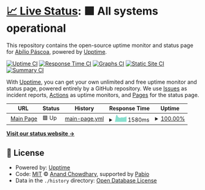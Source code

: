 # [📈 Live Status](https://status.nerexbcd.dev): <!--live status--> **🟩 All systems operational**

This repository contains the open-source uptime monitor and status page for [Abílio Páscoa](https://status.nerexbcd.dev), powered by [Upptime](https://github.com/upptime/upptime).

[![Uptime CI](https://github.com/Nerexbcd/upptime/workflows/Uptime%20CI/badge.svg)](https://github.com/Nerexbcd/upptime/actions?query=workflow%3A%22Uptime+CI%22)
[![Response Time CI](https://github.com/Nerexbcd/upptime/workflows/Response%20Time%20CI/badge.svg)](https://github.com/Nerexbcd/upptime/actions?query=workflow%3A%22Response+Time+CI%22)
[![Graphs CI](https://github.com/Nerexbcd/upptime/workflows/Graphs%20CI/badge.svg)](https://github.com/Nerexbcd/upptime/actions?query=workflow%3A%22Graphs+CI%22)
[![Static Site CI](https://github.com/Nerexbcd/upptime/workflows/Static%20Site%20CI/badge.svg)](https://github.com/Nerexbcd/upptime/actions?query=workflow%3A%22Static+Site+CI%22)
[![Summary CI](https://github.com/Nerexbcd/upptime/workflows/Summary%20CI/badge.svg)](https://github.com/Nerexbcd/upptime/actions?query=workflow%3A%22Summary+CI%22)

With [Upptime](https://upptime.js.org), you can get your own unlimited and free uptime monitor and status page, powered entirely by a GitHub repository. We use [Issues](https://github.com/Nerexbcd/upptime/issues) as incident reports, [Actions](https://github.com/Nerexbcd/upptime/actions) as uptime monitors, and [Pages](https://status.nerexbcd.dev) for the status page.

<!--start: status pages-->
<!-- This summary is generated by Upptime (https://github.com/upptime/upptime) -->
<!-- Do not edit this manually, your changes will be overwritten -->
<!-- prettier-ignore -->
| URL | Status | History | Response Time | Uptime |
| --- | ------ | ------- | ------------- | ------ |
| <img alt="" src="https://icons.duckduckgo.com/ip3/nerexbcd.dev.ico" height="13"> [Main Page](https://nerexbcd.dev) | 🟩 Up | [main-page.yml](https://github.com/Nerexbcd/upptime/commits/HEAD/history/main-page.yml) | <details><summary><img alt="Response time graph" src="./graphs/main-page/response-time-week.png" height="20"> 1580ms</summary><br><a href="https://status.nerexbcd.dev/history/main-page"><img alt="Response time 1562" src="https://img.shields.io/endpoint?url=https%3A%2F%2Fraw.githubusercontent.com%2FNerexbcd%2Fupptime%2FHEAD%2Fapi%2Fmain-page%2Fresponse-time.json"></a><br><a href="https://status.nerexbcd.dev/history/main-page"><img alt="24-hour response time 1696" src="https://img.shields.io/endpoint?url=https%3A%2F%2Fraw.githubusercontent.com%2FNerexbcd%2Fupptime%2FHEAD%2Fapi%2Fmain-page%2Fresponse-time-day.json"></a><br><a href="https://status.nerexbcd.dev/history/main-page"><img alt="7-day response time 1580" src="https://img.shields.io/endpoint?url=https%3A%2F%2Fraw.githubusercontent.com%2FNerexbcd%2Fupptime%2FHEAD%2Fapi%2Fmain-page%2Fresponse-time-week.json"></a><br><a href="https://status.nerexbcd.dev/history/main-page"><img alt="30-day response time 1562" src="https://img.shields.io/endpoint?url=https%3A%2F%2Fraw.githubusercontent.com%2FNerexbcd%2Fupptime%2FHEAD%2Fapi%2Fmain-page%2Fresponse-time-month.json"></a><br><a href="https://status.nerexbcd.dev/history/main-page"><img alt="1-year response time 1562" src="https://img.shields.io/endpoint?url=https%3A%2F%2Fraw.githubusercontent.com%2FNerexbcd%2Fupptime%2FHEAD%2Fapi%2Fmain-page%2Fresponse-time-year.json"></a></details> | <details><summary><a href="https://status.nerexbcd.dev/history/main-page">100.00%</a></summary><a href="https://status.nerexbcd.dev/history/main-page"><img alt="All-time uptime 100.00%" src="https://img.shields.io/endpoint?url=https%3A%2F%2Fraw.githubusercontent.com%2FNerexbcd%2Fupptime%2FHEAD%2Fapi%2Fmain-page%2Fuptime.json"></a><br><a href="https://status.nerexbcd.dev/history/main-page"><img alt="24-hour uptime 100.00%" src="https://img.shields.io/endpoint?url=https%3A%2F%2Fraw.githubusercontent.com%2FNerexbcd%2Fupptime%2FHEAD%2Fapi%2Fmain-page%2Fuptime-day.json"></a><br><a href="https://status.nerexbcd.dev/history/main-page"><img alt="7-day uptime 100.00%" src="https://img.shields.io/endpoint?url=https%3A%2F%2Fraw.githubusercontent.com%2FNerexbcd%2Fupptime%2FHEAD%2Fapi%2Fmain-page%2Fuptime-week.json"></a><br><a href="https://status.nerexbcd.dev/history/main-page"><img alt="30-day uptime 100.00%" src="https://img.shields.io/endpoint?url=https%3A%2F%2Fraw.githubusercontent.com%2FNerexbcd%2Fupptime%2FHEAD%2Fapi%2Fmain-page%2Fuptime-month.json"></a><br><a href="https://status.nerexbcd.dev/history/main-page"><img alt="1-year uptime 100.00%" src="https://img.shields.io/endpoint?url=https%3A%2F%2Fraw.githubusercontent.com%2FNerexbcd%2Fupptime%2FHEAD%2Fapi%2Fmain-page%2Fuptime-year.json"></a></details>

<!--end: status pages-->

[**Visit our status website →**](https://status.nerexbcd.dev)

## 📄 License

- Powered by: [Upptime](https://github.com/upptime/upptime)
- Code: [MIT](./LICENSE) © [Anand Chowdhary](https://anandchowdhary.com), supported by [Pabio](https://pabio.com)
- Data in the `./history` directory: [Open Database License](https://opendatacommons.org/licenses/odbl/1-0/)
